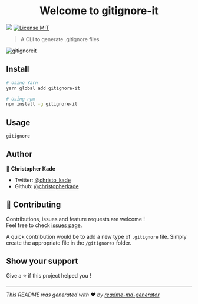 <h1 align="center">Welcome to gitignore-it</h1>
<p>
  <img src="https://img.shields.io/badge/version-1.0.3-blue.svg?cacheSeconds=2592000" />
  <a href="https://github.com/christopherkade/gitignore-it/blob/master/LICENSE">
    <img alt="License MIT" src="https://img.shields.io/badge/License-MIT-green.svg" />  
  </a>
</p>

> A CLI to generate .gitignore files

![gitignoreit](https://user-images.githubusercontent.com/15229355/59565299-e9c0fb00-9051-11e9-8012-04478bf9268c.gif)

## Install

```sh
# Using Yarn
yarn global add gitignore-it

# Using npm
npm install -g gitignore-it
```

## Usage

```sh
gitignore
```

## Author

👤 **Christopher Kade**

* Twitter: [@christo_kade](https://twitter.com/christo_kade)
* Github: [@christopherkade](https://github.com/christopherkade)

## 🤝 Contributing

Contributions, issues and feature requests are welcome !<br />Feel free to check [issues page](https://github.com/christopherkade/gitignore-it/issues).

A quick contribution would be to add a new type of `.gitignore` file. Simply create the appropriate file in the `/gitignores` folder.

## Show your support

Give a ⭐️ if this project helped you !

***
_This README was generated with ❤️ by [readme-md-generator](https://github.com/kefranabg/readme-md-generator)_
